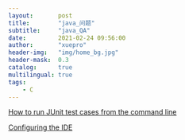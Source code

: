 ```yaml
---
layout:       post
title:        "java_问题"
subtitle:     "java_QA"
date:         2021-02-24 09:56:00
author:       "xuepro"
header-img:   "img/home_bg.jpg"
header-mask:  0.3
catalog:      true
multilingual: true
tags:
    - C
---
```


[How to run JUnit test cases from the command line](https://stackoverflow.com/questions/2235276/how-to-run-junit-test-cases-from-the-command-line)

[Configuring the IDE](https://www.jetbrains.com/help/idea/configuring-project-and-ide-settings.html)
